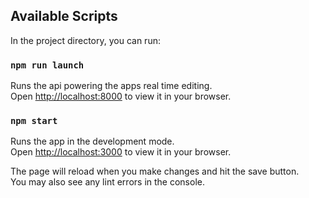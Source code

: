 ## Available Scripts

In the project directory, you can run:

### `npm run launch`

Runs the api powering the apps real time editing.\
Open [http://localhost:8000](http://localhost:8000) to view it in your browser.

### `npm start`

Runs the app in the development mode.\
Open [http://localhost:3000](http://localhost:3000) to view it in your browser.

The page will reload when you make changes and hit the save button.\
You may also see any lint errors in the console.
